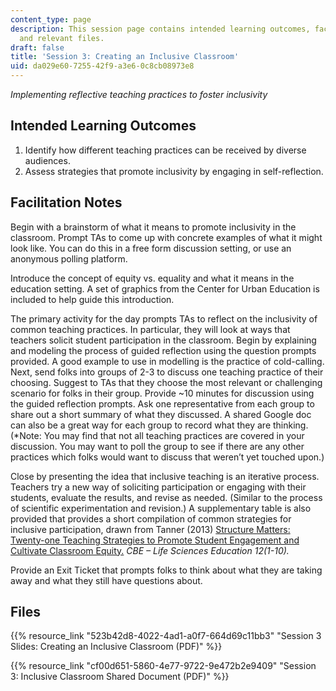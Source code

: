 ```yaml
---
content_type: page
description: This session page contains intended learning outcomes, facilitation notes,
  and relevant files.
draft: false
title: 'Session 3: Creating an Inclusive Classroom'
uid: da029e60-7255-42f9-a3e6-0c8cb08973e8
---
```

*Implementing reflective teaching practices to foster inclusivity*

## Intended Learning Outcomes

1. Identify how different teaching practices can be received by diverse audiences.
2. Assess strategies that promote inclusivity by engaging in self-reflection.

## Facilitation Notes

Begin with a brainstorm of what it means to promote inclusivity in the classroom. Prompt TAs to come up with concrete examples of what it might look like. You can do this in a free form discussion setting, or use an anonymous polling platform.

Introduce the concept of equity vs. equality and what it means in the education setting. A set of graphics from the Center for Urban Education is included to help guide this introduction.

The primary activity for the day prompts TAs to reflect on the inclusivity of common teaching practices. In particular, they will look at ways that teachers solicit student participation in the classroom. Begin by explaining and modeling the process of guided reflection using the question prompts provided. A good example to use in modelling is the practice of cold-calling. Next, send folks into groups of 2-3 to discuss one teaching practice of their choosing. Suggest to TAs that they choose the most relevant or challenging scenario for folks in their group. Provide ~10 minutes for discussion using the guided reflection prompts. Ask one representative from each group to share out a short summary of what they discussed. A shared Google doc can also be a great way for each group to record what they are thinking. (\*Note: You may find that not all teaching practices are covered in your discussion. You may want to poll the group to see if there are any other practices which folks would want to discuss that weren’t yet touched upon.)

Close by presenting the idea that inclusive teaching is an iterative process. Teachers try a new way of soliciting participation or engaging with their students, evaluate the results, and revise as needed. (Similar to the process of scientific experimentation and revision.) A supplementary table is also provided that provides a short compilation of common strategies for inclusive participation, drawn from Tanner (2013) [Structure Matters: Twenty-one Teaching Strategies to Promote Student Engagement and Cultivate Classroom Equity.](https://www.lifescied.org/doi/full/10.1187/cbe.13-06-0115) *CBE – Life Sciences Education 12(1-10).*

Provide an Exit Ticket that prompts folks to think about what they are taking away and what they still have questions about.

## Files

{{% resource_link "523b42d8-4022-4ad1-a0f7-664d69c11bb3" "Session 3 Slides: Creating an Inclusive Classroom (PDF)" %}}

{{% resource_link "cf00d651-5860-4e77-9722-9e472b2e9409" "Session 3: Inclusive Classroom Shared Document (PDF)" %}}